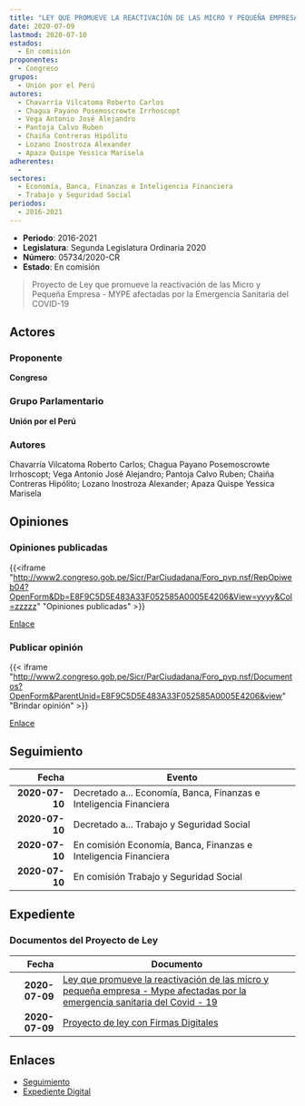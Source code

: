 ```yaml
---
title: "LEY QUE PROMUEVE LA REACTIVACIÓN DE LAS MICRO Y PEQUEÑA EMPRESA - MYPE AFECTADAS POR LA EMERGENCIA SANITARIA DEL COVID-19"
date: 2020-07-09
lastmod: 2020-07-10
estados: 
  - En comisión
proponentes: 
  - Congreso
grupos: 
  - Unión por el Perú
autores: 
  - Chavarría Vilcatoma Roberto Carlos
  - Chagua Payano Posemoscrowte Irrhoscopt
  - Vega Antonio José Alejandro
  - Pantoja Calvo Ruben
  - Chaiña Contreras Hipólito
  - Lozano Inostroza Alexander
  - Apaza Quispe Yessica Marisela
adherentes: 
  - 
sectores: 
  - Economía, Banca, Finanzas e Inteligencia Financiera
  - Trabajo y Seguridad Social
periodos: 
  - 2016-2021
---
```


- **Periodo**: 2016-2021
- **Legislatura**: Segunda Legislatura Ordinaria 2020
- **Número**: 05734/2020-CR
- **Estado**: En comisión

> Proyecto de Ley que promueve la reactivación de las Micro y Pequeña Empresa - MYPE afectadas por la Emergencia Sanitaria del COVID-19


## Actores

### Proponente

**Congreso**

### Grupo Parlamentario

**Unión por el Perú**

### Autores

Chavarría Vilcatoma Roberto Carlos; Chagua Payano Posemoscrowte Irrhoscopt; Vega Antonio José Alejandro; Pantoja Calvo Ruben; Chaiña Contreras Hipólito; Lozano Inostroza Alexander; Apaza Quispe Yessica Marisela


## Opiniones

### Opiniones publicadas

{{<iframe "http://www2.congreso.gob.pe/Sicr/ParCiudadana/Foro_pvp.nsf/RepOpiweb04?OpenForm&Db=E8F9C5D5E483A33F052585A0005E4206&View=yyyy&Col=zzzzz" "Opiniones publicadas" >}}

[Enlace](http://www2.congreso.gob.pe/Sicr/ParCiudadana/Foro_pvp.nsf/RepOpiweb04?OpenForm&Db=E8F9C5D5E483A33F052585A0005E4206&View=yyyy&Col=zzzzz)
### Publicar opinión

{{< iframe "http://www2.congreso.gob.pe/Sicr/ParCiudadana/Foro_pvp.nsf/Documentos?OpenForm&ParentUnid=E8F9C5D5E483A33F052585A0005E4206&view" "Brindar opinión" >}}

[Enlace](http://www2.congreso.gob.pe/Sicr/ParCiudadana/Foro_pvp.nsf/Documentos?OpenForm&ParentUnid=E8F9C5D5E483A33F052585A0005E4206&view)

## Seguimiento

| Fecha | Evento |
|------:|--------|
| **2020-07-10** | Decretado a... Economía, Banca, Finanzas e Inteligencia Financiera|
| **2020-07-10** | Decretado a... Trabajo y Seguridad Social|
| **2020-07-10** | En comisión Economía, Banca, Finanzas e Inteligencia Financiera|
| **2020-07-10** | En comisión Trabajo y Seguridad Social|


## Expediente


### Documentos del Proyecto de Ley

| Fecha | Documento |
|------:|--------|
| **2020-07-09** | [Ley que promueve la reactivación de las micro y pequeña empresa - Mype afectadas por la emergencia sanitaria del Covid - 19](http://www.leyes.congreso.gob.pe/Documentos/2016_2021/Proyectos_de_Ley_y_de_Resoluciones_Legislativas/PL05734-20200709.pdf) |
| **2020-07-09** | [Proyecto de ley con Firmas Digitales](http://www.leyes.congreso.gob.pe/Documentos/2016_2021/Proyectos_de_Ley_y_de_Resoluciones_Legislativas/Proyectos_Firmas_digitales/PL05734.pdf) |

## Enlaces 

- [Seguimiento](http://www2.congreso.gob.pe/Sicr/TraDocEstProc/CLProLey2016.nsf/f7fff46988ca05b1052578e100829cc7/c0a5355abb9fa5b6052585a00062cad8?OpenDocument)
- [Expediente Digital](http://www2.congreso.gob.pe/Sicr/TraDocEstProc/CLProLey2016.nsf/f7fff46988ca05b1052578e100829cc7/c0a5355abb9fa5b6052585a00062cad8?OpenDocument&Click=05257FB7005EB655.eb71d0cf91d8294e05256cdf006b5706/$Body/0.1C6C)
